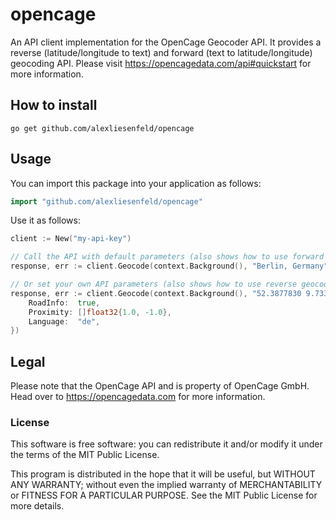 # opencage
An API client implementation for the OpenCage Geocoder API. It provides a reverse (latitude/longitude to text) and 
forward (text to latitude/longitude) geocoding API. Please visit https://opencagedata.com/api#quickstart for 
more information.

## How to install
```shell
go get github.com/alexliesenfeld/opencage
```

## Usage
You can import this package into your application as follows:
```go
import "github.com/alexliesenfeld/opencage"
```

Use it as follows:

```go
client := New("my-api-key")

// Call the API with default parameters (also shows how to use forward geocoding API using a location)
response, err := client.Geocode(context.Background(), "Berlin, Germany", nil)

// Or set your own API parameters (also shows how to use reverse geocoding API using coordingates)
response, err := client.Geocode(context.Background(), "52.3877830 9.7334394", &GeocodingParams{
    RoadInfo:  true,
    Proximity: []float32{1.0, -1.0},
    Language:  "de",
})
```
## Legal

Please note that the OpenCage API and is property of OpenCage GmbH. Head over to https://opencagedata.com for more
information.

### License

This software is free software: you can redistribute it and/or modify it under the terms of the MIT Public License.

This program is distributed in the hope that it will be useful, but WITHOUT ANY WARRANTY; without even the implied
warranty of MERCHANTABILITY or FITNESS FOR A PARTICULAR PURPOSE. See the MIT Public License for more details.